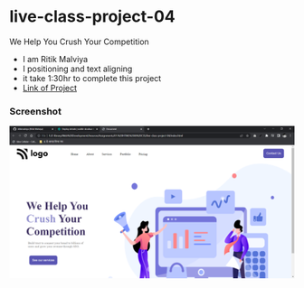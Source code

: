 # live-class-project-04
We Help You Crush Your Competition

- I am Ritik Malviya
- I positioning and text aligning
- it take 1:30hr to complete this project
- [Link of Project](https://62f753d16b267d722a98d16b--zippy-raindrop-5bd6a0.netlify.app/ "go to live project")

### Screenshot

![](./Screenshot.PNG)
